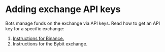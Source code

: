 # Adding exchange API keys

Bots manage funds on the exchange via API keys. Read how to get an API key for a specific exchange:

1. [Instructions for Binance.](https://www.binance.com/en/support/faq/how-to-create-api-keys-on-binance-360002502072)
2. Instructions for the Bybit exchange.
